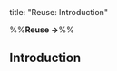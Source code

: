 <frontmatter>
title: "Reuse: Introduction"
</frontmatter>

<link rel="stylesheet" href="{{baseUrl}}/css/textbook.css">

<div class="website-content">

%%**Reuse →**%%

## Introduction

<div id="main">

<include src="what/embed.md" />
<include src="when/embed.md" />

</div>

</div>

